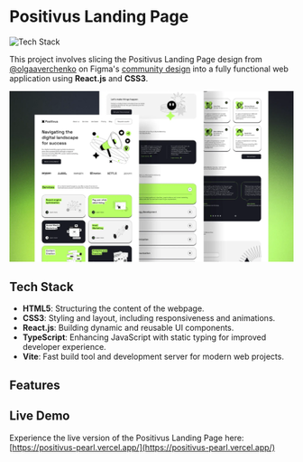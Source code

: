 # Positivus Landing Page

![Tech Stack](https://skillicons.dev/icons?i=html,css,react,typescript,vite)

This project involves slicing the Positivus Landing Page design from [@olgaaverchenko](https://www.figma.com/@olgaaverchenko) on Figma's [community design](https://www.figma.com/community/file/1230604708032389430) into a fully functional web application using **React.js** and **CSS3**.

![Positivus Mockup](/public/mockup.webp)

## Tech Stack

- **HTML5**: Structuring the content of the webpage.
- **CSS3**: Styling and layout, including responsiveness and animations.
- **React.js**: Building dynamic and reusable UI components.
- **TypeScript**: Enhancing JavaScript with static typing for improved developer experience.
- **Vite**: Fast build tool and development server for modern web projects.

## Features

## Live Demo

Experience the live version of the Positivus Landing Page here:  
[https://positivus-pearl.vercel.app/](https://positivus-pearl.vercel.app/)

